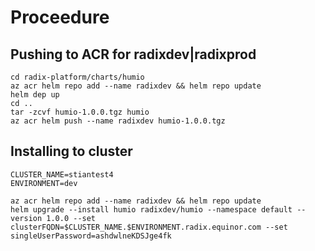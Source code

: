 # Proceedure

## Pushing to ACR for radixdev|radixprod
```
cd radix-platform/charts/humio
az acr helm repo add --name radixdev && helm repo update
helm dep up
cd ..
tar -zcvf humio-1.0.0.tgz humio
az acr helm push --name radixdev humio-1.0.0.tgz
```

## Installing to cluster

```
CLUSTER_NAME=stiantest4
ENVIRONMENT=dev

az acr helm repo add --name radixdev && helm repo update
helm upgrade --install humio radixdev/humio --namespace default --version 1.0.0 --set clusterFQDN=$CLUSTER_NAME.$ENVIRONMENT.radix.equinor.com --set singleUserPassword=ashdwlneKDSJge4fk
```
